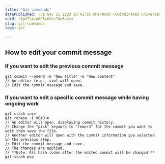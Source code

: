 ```yaml
---
title: "Git commands"
datePublished: Tue Nov 21 2023 10:42:16 GMT+0000 (Coordinated Universal Time)
cuid: clp87i4cp003c09kz76e6a2zx
slug: git-commands
tags: git

---
```


## How to edit your commit message
### If you want to edit the previous commit message
```
git commit --amend -m "New Title" -m "New Content"
// An editor (e.g., vim) will open.
// Edit the commit message and save.
```
### If you want to edit a specific commit message while having ongoing work
```
git stash save
git rebase -i HEAD~n 
// An editor will open, displaying commit history.
// Change the "pick" keyword to "reword" for the commit you want to edit then save the file.
// Another editor will open with the commit information you selected in the previous step.
// Edit the commit message and save.
// The changes are applied.
// **Note: All hash codes after the edited commit will be changed.**
git stash pop

```